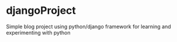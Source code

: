 # djangoProject
Simple blog project using python/django framework
for learning and experimenting with python
